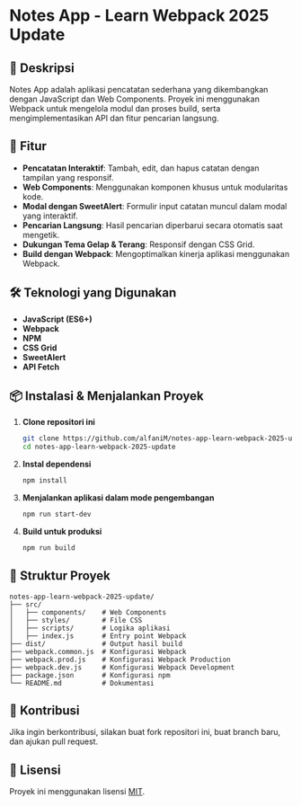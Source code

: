 # Notes App - Learn Webpack 2025 Update

## 📌 Deskripsi
Notes App adalah aplikasi pencatatan sederhana yang dikembangkan dengan JavaScript dan Web Components. Proyek ini menggunakan Webpack untuk mengelola modul dan proses build, serta mengimplementasikan API dan fitur pencarian langsung.

## 🚀 Fitur
- **Pencatatan Interaktif**: Tambah, edit, dan hapus catatan dengan tampilan yang responsif.
- **Web Components**: Menggunakan komponen khusus untuk modularitas kode.
- **Modal dengan SweetAlert**: Formulir input catatan muncul dalam modal yang interaktif.
- **Pencarian Langsung**: Hasil pencarian diperbarui secara otomatis saat mengetik.
- **Dukungan Tema Gelap & Terang**: Responsif dengan CSS Grid.
- **Build dengan Webpack**: Mengoptimalkan kinerja aplikasi menggunakan Webpack.

## 🛠️ Teknologi yang Digunakan
- **JavaScript (ES6+)**
- **Webpack**
- **NPM**
- **CSS Grid**
- **SweetAlert**
- **API Fetch**

## 📦 Instalasi & Menjalankan Proyek
1. **Clone repositori ini**
   ```bash
   git clone https://github.com/alfaniM/notes-app-learn-webpack-2025-update.git
   cd notes-app-learn-webpack-2025-update
   ```
2. **Instal dependensi**
   ```bash
   npm install
   ```
3. **Menjalankan aplikasi dalam mode pengembangan**
   ```bash
   npm run start-dev
   ```
4. **Build untuk produksi**
   ```bash
   npm run build
   ```

## 📂 Struktur Proyek
```
notes-app-learn-webpack-2025-update/
├── src/
│   ├── components/    # Web Components
│   ├── styles/        # File CSS
│   ├── scripts/       # Logika aplikasi
│   ├── index.js       # Entry point Webpack
├── dist/              # Output hasil build
├── webpack.common.js  # Konfigurasi Webpack
├── webpack.prod.js    # Konfigurasi Webpack Production
├── webpack.dev.js     # Konfigurasi Webpack Development
├── package.json       # Konfigurasi npm
└── README.md          # Dokumentasi
```

## 🤝 Kontribusi
Jika ingin berkontribusi, silakan buat fork repositori ini, buat branch baru, dan ajukan pull request.

## 📝 Lisensi
Proyek ini menggunakan lisensi [MIT](LICENSE).

